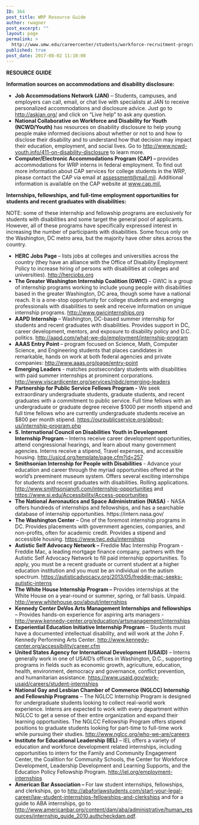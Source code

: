 ```yaml
---
ID: 364
post_title: WRP Resource Guide
author: rwagner
post_excerpt: ""
layout: page
permalink: >
  http://www.umw.edu/careercenter/students/workforce-recruitment-program/wrp-resource-guide/
published: true
post_date: 2017-08-02 11:10:08
---
```

<strong>RESOURCE GUIDE</strong>

<strong>Information sources on accommodations and disability disclosure:</strong>
<ul>
 	<li><strong>Job Accommodations Network (JAN)</strong> – Students, campuses, and employers can call, email, or chat live with specialists at JAN to receive personalized accommodations and disclosure advice. Just go to <a href="http://askjan.org/">http://askjan.org/</a> and click on “Live help” to ask any question.</li>
 	<li><strong>National Collaborative on Workforce and Disability for Youth</strong> <strong>(NCWD/Youth)</strong> has resources on disability disclosure to help young people make informed decisions about whether or not to and how to disclose their disability and to understand how that decision may impact their education, employment, and social lives. Go to <a href="http://www.ncwd-youth.info/411-on-disability-disclosure">http://www.ncwd-youth.info/411-on-disability-disclosure</a> to learn more.</li>
 	<li><strong>Computer/Electronic Accommodations Program (CAP) – </strong>provides accommodations for WRP interns in federal employment. To find out more information about CAP services for college students in the WRP, please contact the CAP via email at <a href="mailto:cap.assessment@mail.mil">assessment@mail.mil</a>. Additional information is available on the CAP website at <a href="http://www.cap.mil">www.cap.mil</a><u>. </u></li>
</ul>
<strong>Internships, fellowships, and full-time employment opportunities for students and recent graduates with disabilities:</strong>

NOTE: some of these internship and fellowship programs are exclusively for students with disabilities and some target the general pool of applicants. However, all of these programs have specifically expressed interest in increasing the number of participants with disabilities. Some focus only on the Washington, DC metro area, but the majority have other sites across the country.
<ul>
 	<li><strong>HERC Jobs Page </strong>– lists jobs at colleges and universities across the country (they have an alliance with the Office of Disability Employment Policy to increase hiring of persons with disabilities at colleges and universities). <a href="http://hercjobs.org">http://hercjobs.org</a></li>
 	<li><strong>The Greater Washington Internship Coalition (GWIC)</strong> – GWIC is a group of internship programs working to include young people with disabilities based in the greater Washington, DC area, though some have a national reach. It is a one-stop opportunity for college students and emerging professionals with disabilities to seek and receive information on unique internship programs. <a href="http://www.gwicinternships.org">http://www.gwicinternships.org</a></li>
 	<li><strong>AAPD Internship </strong>– Washington, DC-based summer internship for students and recent graduates with disabilities. Provides support in DC, career development, mentors, and exposure to disability policy and D.C. politics. <a href="http://aapd.com/what-we-do/employment/internship-program">http://aapd.com/what-we-do/employment/internship-program</a></li>
 	<li><strong>AAAS Entry Point </strong>– program focused on Science, Math, Computer Science, and Engineering students that places candidates in remarkable, hands on work at both federal agencies and private companies: <a href="http://www.aaas.org/page/entry-point">http://www.aaas.org/page/entry-point</a></li>
 	<li><strong>Emerging Leaders</strong> - matches postsecondary students with disabilities with paid summer internships at prominent corporations. <a href="http://www.viscardicenter.org/services/nbdc/emerging-leaders">http://www.viscardicenter.org/services/nbdc/emerging-leaders</a></li>
 	<li><strong>Partnership for Public Service Fellows Program -</strong> We seek extraordinary undergraduate students, graduate students, and recent graduates with a commitment to public service. Full time fellows with an undergraduate or graduate degree receive $1000 per month stipend and full time fellows who are currently undergraduate students receive an $800 per month stipend. <a href="https://ourpublicservice.org/about-us/internship-program.php">https://ourpublicservice.org/about-us/internship-program.php</a></li>
 	<li><strong>S. International Council on Disabilities Youth in Development Internship Program</strong> – Interns receive career development opportunities, attend congressional hearings, and learn about many government agencies. Interns receive a stipend, Travel expenses, and accessible housing. <a href="http://usicd.org/template/page.cfm?id=257">http://usicd.org/template/page.cfm?id=257</a></li>
 	<li><strong>Smithsonian Internship for People with Disabilities</strong> - Advance your education and career through the myriad opportunities offered at the world’s preeminent museum system. Offers several exciting internships for students and recent graduates with disabilities. Rolling applications. <a href="http://www.smithsonianofi.com/internship-opportunities/">http://www.smithsonianofi.com/internship-opportunities</a> and <a href="https://www.si.edu/Accessibility/Access-opportunities">https://www.si.edu/Accessibility/Access-opportunities</a></li>
 	<li><strong>The National Aeronautics and Space Administration (NASA)</strong> - NASA offers hundreds of internships and fellowships, and has a searchable database of internship opportunities. https://intern.nasa.gov/</li>
 	<li><strong>The Washington Center </strong>– One of the foremost internship programs in DC. Provides placements with government agencies, companies, and non-profits, often for academic credit. Provides a stipend and accessible housing. <a href="https://www.twc.edu/internships">https://www.twc.edu/internships</a></li>
 	<li><strong>Autistic Self Advocacy Network –</strong> Freddie Mac Internship Program - Freddie Mac, a leading mortgage finance company, partners with the Autistic Self Advocacy Network to fill paid internship opportunities. To apply, you must be a recent graduate or current student at a higher education institution and you must be an individual on the autism spectrum. <a href="https://autisticadvocacy.org/2013/05/freddie-mac-seeks-autistic-interns/">https://autisticadvocacy.org/2013/05/freddie-mac-seeks-autistic-interns</a></li>
 	<li><strong>The White House Internship Program –</strong> Provides internships at the White House on a year-round or summer, spring, or fall basis. Unpaid. <a href="http://www.whitehouse.gov/about/internships">http://www.whitehouse.gov/about/internships</a></li>
 	<li><strong>Kennedy Center DeVos Arts Management Internships and fellowships</strong> – Provides hands-on experience for aspiring arts managers - <a href="http://www.kennedy-center.org/education/artsmanagement/internships/">http://www.kennedy-center.org/education/artsmanagement/internships</a></li>
 	<li><strong>Experiential Education Initiative Internship Program</strong> – Students must have a documented intellectual disability, and will work at the John F. Kennedy Performing Arts Center. <a href="http://www.kennedy-center.org/accessibility/career.cfm">http://www.kennedy-center.org/accessibility/career.cfm</a></li>
 	<li><strong>United States Agency for International Development (USAID)</strong> – Interns generally work in one of USAID’s offices in Washington, D.C., supporting programs in fields such as economic growth, agriculture, education, health, environment, democracy and governance, conflict prevention, and humanitarian assistance. <a href="https://www.usaid.gov/work-usaid/careers/student-internships">https://www.usaid.gov/work-usaid/careers/student-internships</a></li>
 	<li><strong>National Gay and Lesbian Chamber of Commerce (NGLCC) Internship</strong> <strong>and Fellowship Programs</strong> – The NGLCC Internship Program is designed for undergraduate students looking to collect real-world work experience. Interns are expected to work with every department within NGLCC to get a sense of their entire organization and expand their learning opportunities. The NGLCC Fellowship Program offers stipend positions to graduate students looking for part-time to full-time work while pursuing their studies. <a href="http://www.nglcc.org/who-we-are/careers">http://www.nglcc.org/who-we-are/careers</a></li>
 	<li><strong>Institute for Educational Leadership (IEL)</strong> – IEL offers a variety of education and workforce development related internships, including opportunities to intern for the Family and Community Engagement Center, the Coalition for Community Schools, the Center for Workforce Development, Leadership Development and Learning Supports, and the Education Policy Fellowship Program. <a href="http://iel.org/employment-internships">http://iel.org/employment-internships</a></li>
 	<li><strong>American Bar Association – </strong>For law student internships, fellowships, and clerkships, go to <a href="http://abaforlawstudents.com/start-your-legal-career/law-student-internships-fellowships-and-clerkships">http://abaforlawstudents.com/start-your-legal-career/law-student-internships-fellowships-and-clerkships</a> and for a guide to ABA internships, go to <a href="http://www.americanbar.org/content/dam/aba/administrative/human_resources/internship_guide_2010.authcheckdam.pdf">http://www.americanbar.org/content/dam/aba/administrative/human_resources/internship_guide_2010.authcheckdam.pdf</a>.</li>
</ul>
&nbsp;